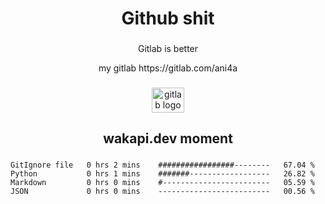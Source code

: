 <h1 align="center">Github shit</h1>

###

<p align="center">Gitlab is better</p>

<p align="center">my gitlab https://gitlab.com/ani4a</p>

###

<div align="center">
  <img src="https://cdn.jsdelivr.net/gh/devicons/devicon/icons/gitlab/gitlab-original.svg" height="40" width="52" alt="gitlab logo"  />
</div>

###

<h2 align="center">wakapi.dev moment</h2>

###

<!--START_SECTION:waka-->

```text
GitIgnore file   0 hrs 2 mins    #################--------   67.04 %
Python           0 hrs 1 mins    #######------------------   26.82 %
Markdown         0 hrs 0 mins    #------------------------   05.59 %
JSON             0 hrs 0 mins    -------------------------   00.56 %
```

<!--END_SECTION:waka-->

###
